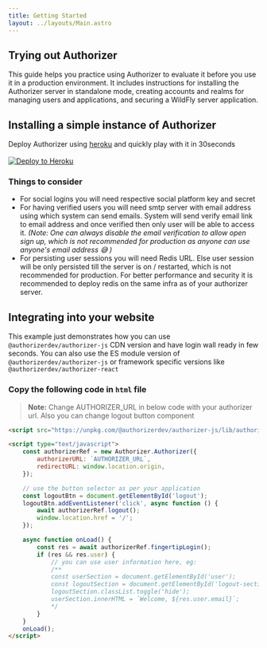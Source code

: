```yaml
---
title: Getting Started
layout: ../layouts/Main.astro
---
```


## Trying out Authorizer

This guide helps you practice using Authorizer to evaluate it before you use it in a production environment. It includes instructions for installing the Authorizer server in standalone mode, creating accounts and realms for managing users and applications, and securing a WildFly server application.

## Installing a simple instance of Authorizer

Deploy Authorizer using [heroku](https://github.com/authorizerdev/authorizer-heroku) and quickly play with it in 30seconds
<br/><br/>
[![Deploy to Heroku](https://www.herokucdn.com/deploy/button.svg)](https://heroku.com/deploy?template=https://github.com/authorizerdev/authorizer-heroku)

### Things to consider

- For social logins you will need respective social platform key and secret
- For having verified users you will need smtp server with email address using which system can send emails. System will send verify email link to email address and once verified then only user will be able to access it. _(Note: One can always disable the email verification to allow open sign up, which is not recommended for production as anyone can use anyone's email address 😅 )_
- For persisting user sessions you will need Redis URL. Else user session will be only persisted till the server is on / restarted, which is not recommended for production. For better performance and security it is recommended to deploy redis on the same infra as of your authorizer server.

## Integrating into your website

This example just demonstrates how you can use `@authorizerdev/authorizer-js` CDN version and have login wall ready in few seconds. You can also use the ES module version of `@authorizerdev/authorizer-js` or framework specific versions like `@authorizerdev/authorizer-react`

### Copy the following code in `html` file

> **Note:** Change AUTHORIZER_URL in below code with your authorizer url. Also you can change logout button component

```html
<script src="https://unpkg.com/@authorizerdev/authorizer-js/lib/authorizer.min.js"></script>

<script type="text/javascript">
	const authorizerRef = new Authorizer.Authorizer({
		authorizerURL: `AUTHORIZER_URL`,
		redirectURL: window.location.origin,
	});

	// use the button selector as per your application
	const logoutBtn = document.getElementById('logout');
	logoutBtn.addEventListener('click', async function () {
		await authorizerRef.logout();
		window.location.href = '/';
	});

	async function onLoad() {
		const res = await authorizerRef.fingertipLogin();
		if (res && res.user) {
			// you can use user information here, eg:
			/**
			const userSection = document.getElementById('user');
			const logoutSection = document.getElementById('logout-section');
			logoutSection.classList.toggle('hide');
			userSection.innerHTML = `Welcome, ${res.user.email}`;
			*/
		}
	}
	onLoad();
</script>
```
